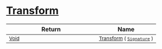 # [Transform](./TangentExtraction-100663598.md)


| Return | Name | 
| --- | --- | 
| <sub>[Void](https://docs.microsoft.com/en-us/dotnet/api/System.Void)</sub><img width=200/>| <sub>[Transform](./TangentExtraction-100663598.md) ( [`Signature`](./../../Signature.md) )</sub>| <br>


